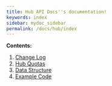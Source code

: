 ```yaml
---
title: Hub API Docs''s documentation!
keywords: index
sidebar: mydoc_sidebar
permalink: /docs/hub/index
---
```


**Contents:**

1. [Change Log](/docs/hub/change-log)
2. [Hub Quotas](/docs/hub/quotas)
3. [Data Structure](/docs/hub/data-structure)
4. [Example Code](/docs/hub/example-codes)


